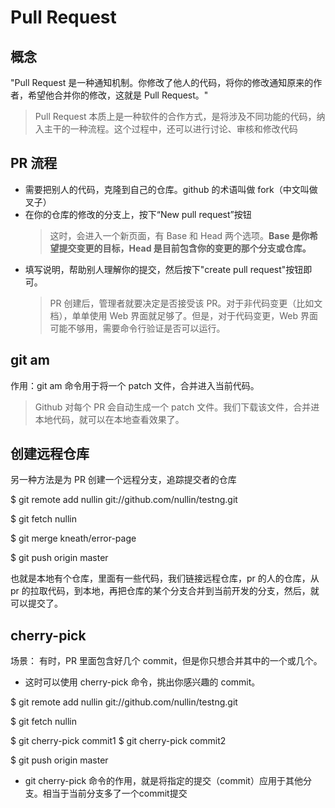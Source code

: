 # Pull Request

## 概念

"Pull Request 是一种通知机制。你修改了他人的代码，将你的修改通知原来的作者，希望他合并你的修改，这就是 Pull Request。"

> Pull Request 本质上是一种软件的合作方式，是将涉及不同功能的代码，纳入主干的一种流程。这个过程中，还可以进行讨论、审核和修改代码

## PR 流程

- 需要把别人的代码，克隆到自己的仓库。github 的术语叫做 fork（中文叫做叉子）
- 在你的仓库的修改的分支上，按下“New pull request”按钮
  > 这时，会进入一个新页面，有 Base 和 Head 两个选项。**Base 是你希望提交变更的目标，Head 是目前包含你的变更的那个分支或仓库。**
- 填写说明，帮助别人理解你的提交，然后按下"create pull request"按钮即可。
  > PR 创建后，管理者就要决定是否接受该 PR。对于非代码变更（比如文档），单单使用 Web 界面就足够了。但是，对于代码变更，Web 界面可能不够用，需要命令行验证是否可以运行。

## git am

作用：git am 命令用于将一个 patch 文件，合并进入当前代码。

> Github 对每个 PR 会自动生成一个 patch 文件。我们下载该文件，合并进本地代码，就可以在本地查看效果了。

## 创建远程仓库

另一种方法是为 PR 创建一个远程分支，追踪提交者的仓库

 <!-- 创建远程仓库，指向 PR 提交者的仓库 -->

\$ git remote add nullin git://github.com/nullin/testng.git

<!-- 从该远程仓库拉取代码 -->

\$ git fetch nullin

<!-- # 将该仓库的某个分支合并到当前分支 -->

\$ git merge kneath/error-page

<!-- # 推送到自己的仓库 -->

\$ git push origin master

也就是本地有个仓库，里面有一些代码，我们链接远程仓库，pr 的人的仓库，从 pr 的拉取代码，到本地，再把仓库的某个分支合并到当前开发的分支，然后，就可以提交了。

## cherry-pick

场景：
有时，PR 里面包含好几个 commit，但是你只想合并其中的一个或几个。

- 这时可以使用 cherry-pick 命令，挑出你感兴趣的 commit。

<!-- # 建立远程分支，追踪提交者的仓库 -->

\$ git remote add nullin git://github.com/nullin/testng.git

<!-- # 从该远程仓库拉取代码 -->

\$ git fetch nullin

<!-- # 只将感兴趣的 commit 加入当前代码 -->

$ git cherry-pick commit1
$ git cherry-pick commit2

<!-- # 推送到自己的仓库 -->

\$ git push origin master

- git cherry-pick 命令的作用，就是将指定的提交（commit）应用于其他分支。相当于当前分支多了一个commit提交
